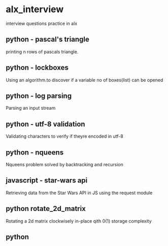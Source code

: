 # alx_interview
interview questions practice in alx

## python - pascal's triangle
printing n rows of pascals triangle.

## python - lockboxes
Using an algorithm.to discover if a variable no of boxes(list) can be opened

## python - log parsing
Parsing an input stream

## python - utf-8 validation
Validating characters to verify if theyre encoded in utf-8


## python - nqueens
Nqueens problem solved by backtracking and recursion


## javascript - star-wars api
Retrieving data from the Star Wars API in JS using the request module

## python  rotate_2d_matrix
Rotating a 2d matrix clockwisely in-place qith 0(1) storage complexity


## python 
